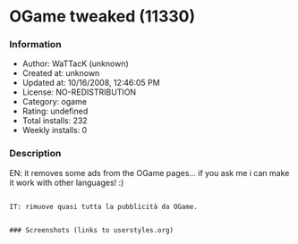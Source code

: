 # OGame tweaked (11330)

### Information
- Author: WaTTacK (unknown)
- Created at: unknown
- Updated at: 10/16/2008, 12:46:05 PM
- License: NO-REDISTRIBUTION
- Category: ogame
- Rating: undefined
- Total installs: 232
- Weekly installs: 0


### Description
EN: it removes some ads from the OGame pages...
        if you ask me i can make it work with other languages! :)

~~~~~~~~~~~~~~~~~~~~~~~~~~~~~~~~~~~~~~~~~~~~~~~~~~

IT: rimuove quasi tutta la pubblicità da OGame.


### Screenshots (links to userstyles.org)



